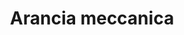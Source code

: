 ---
layout: post
title: Arancia meccanica
director: Stanley Kubrick
year: 1971
cover: https://images.mubicdn.net/images/film/147/cache-47448-1561248194/image-w1280.jpg
imdb_id: tt0066921
sas: true
---